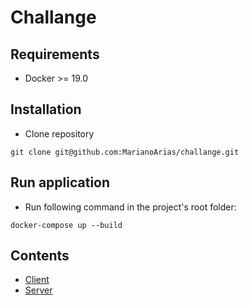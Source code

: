 # Challange


## Requirements 
* Docker >= 19.0


## Installation 
* Clone repository
```
git clone git@github.com:MarianoArias/challange.git
```


## Run application
* Run following command in the project's root folder:
```
docker-compose up --build
```


## Contents 
- [Client](/client/README.md)
- [Server](/server/README.md)
